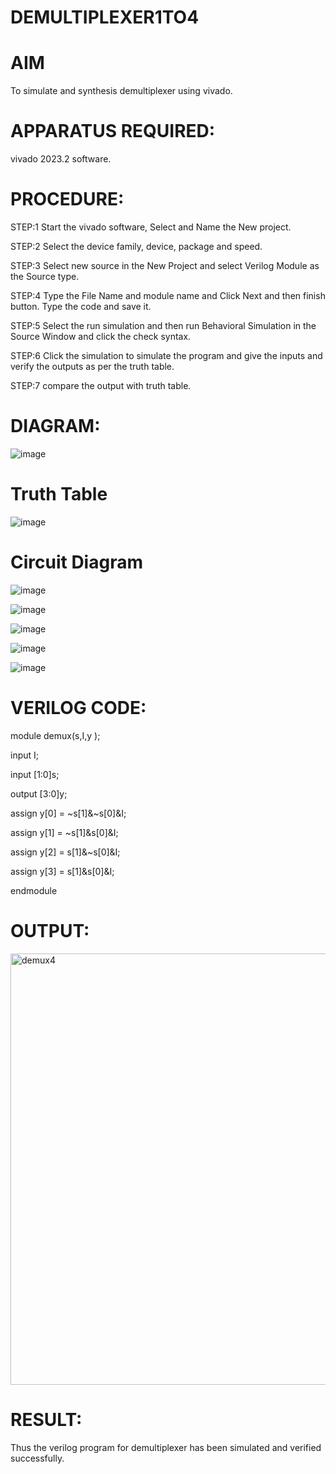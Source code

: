 # DEMULTIPLEXER1TO4

# AIM

To simulate and synthesis demultiplexer using vivado.

# APPARATUS REQUIRED:

vivado 2023.2 software.

# PROCEDURE:

STEP:1 Start the vivado software, Select and Name the New project.

STEP:2 Select the device family, device, package and speed.

STEP:3 Select new source in the New Project and select Verilog Module as the Source type.

STEP:4 Type the File Name and module name and Click Next and then finish button. Type the code and save it.

STEP:5 Select the run simulation and then run Behavioral Simulation in the Source Window and click the check syntax.

STEP:6 Click the simulation to simulate the program and give the inputs and verify the outputs as per the truth table.

STEP:7 compare the output with truth table.

# DIAGRAM:

![image](https://github.com/RESMIRNAIR/DEMULTIPLEXER1TO4/assets/154305926/b6d81e6c-81ec-4f91-ae42-832a68f8facc)

# Truth Table

![image](https://github.com/RESMIRNAIR/DEMULTIPLEXER1TO4/assets/154305926/bb0a83c7-b4f3-463b-b422-f2ff65b1a0ee)

# Circuit Diagram

![image](https://github.com/RESMIRNAIR/DEMULTIPLEXER1TO4/assets/154305926/dcd56444-97dd-454b-bddf-c7472c4af1de)

![image](https://github.com/RESMIRNAIR/DEMULTIPLEXER1TO4/assets/154305926/03fbbbdf-8ae3-4653-8047-7d4cbf555ccb)

![image](https://github.com/RESMIRNAIR/DEMULTIPLEXER1TO4/assets/154305926/f48cc07d-c76f-4d1c-8907-11e99711b751)

![image](https://github.com/RESMIRNAIR/DEMULTIPLEXER1TO4/assets/154305926/a3075cf9-55ba-4478-b20c-c7128badef04)

![image](https://github.com/RESMIRNAIR/DEMULTIPLEXER1TO4/assets/154305926/e07386db-69b3-4a5f-945f-b38929b801ea)

# VERILOG CODE:

module demux(s,I,y );

input I;

input [1:0]s;

output [3:0]y;

assign y[0] = ~s[1]&~s[0]&I;

assign y[1] = ~s[1]&s[0]&I;

assign y[2] = s[1]&~s[0]&I;

assign y[3] = s[1]&s[0]&I;

endmodule

# OUTPUT:

<img width="690" alt="demux4" src="https://github.com/teja2134/DEMULTIPLEXER1TO4/assets/161149578/f1ca9315-5979-448e-8791-c9b12dec859d">

# RESULT:

Thus the verilog program for demultiplexer has been simulated and verified successfully.
